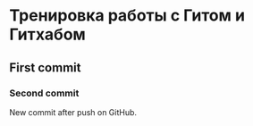 # Тренировка работы с Гитом и Гитхабом
## First commit
### Second commit
New commit after push on GitHub.
